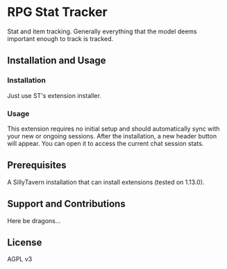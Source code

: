 # RPG Stat Tracker

Stat and item tracking. Generally everything that the model deems important enough to track is tracked.

## Installation and Usage

### Installation

Just use ST's extension installer.

### Usage

This extension requires no initial setup and should automatically sync with your new or ongoing sessions.
After the installation, a new header button will appear. You can open it to access the current chat session stats.

## Prerequisites

A SillyTavern installation that can install extensions (tested on 1.13.0).

## Support and Contributions

Here be dragons...

## License

AGPL v3